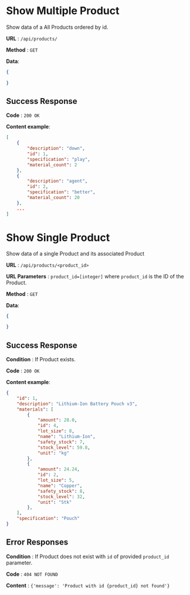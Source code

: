 # Show Multiple Product

Show data of a All Products ordered by id.

**URL** : `/api/products/`

**Method** : `GET`

**Data**: 

```json
{
    
}
```

## Success Response

**Code** : `200 OK`

**Content example**:

```json
[
    {
        "description": "down",
        "id": 1,
        "specification": "play",
        "material_count": 2
    },
    {
        "description": "agent",
        "id": 2,
        "specification": "better",
        "material_count": 20
    },
    ...
]
```

# Show Single Product

Show data of a single Product and its associated Product 

**URL** : `/api/products/<product_id>`

**URL Parameters** : `product_id=[integer]` where `product_id` is the ID of the Product.

**Method** : `GET`

**Data**: 

```json
{

}
```

## Success Response

**Condition** : If Product exists.

**Code** : `200 OK`

**Content example**:

```json
{
    "id": 1,
    "description": "Lithium-Ion Battery Pouch v3",
    "materials": [
        {
            "amount": 28.0,
            "id": 4,
            "lot_size": 8,
            "name": "Lithium-Ion",
            "safety_stock": 7,
            "stock_level": 59.8,
            "unit": "kg"
        },
        {
            "amount": 24.24,
            "id": 2,
            "lot_size": 5,
            "name": "Copper",
            "safety_stock": 8,
            "stock_level": 32,
            "unit": "Stk"
        },
    ],
    "specification": "Pouch"
}
```

## Error Responses

**Condition** : If Product does not exist with `id` of provided `product_id` parameter.

**Code** : `404 NOT FOUND`

**Content** : `{'message': 'Product with id {product_id} not found'}`